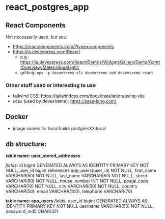# react_postgres_app

## React Components

Not necessarily used, but see:

- https://reactcomponents.com/?type=components
- https://js.devexpress.com/React/
  - e.g.: https://js.devexpress.com/React/Demos/WidgetsGallery/Demo/Gantt/Overview/MaterialBlueLight/
  - getting: `npx -p devextreme-cli devextreme add devextreme-react`

### Other stuff used or interesting to use

- tailwind CSS: https://tailwindcss.com/docs/installation/using-vite
- scss (used by devextreme): https://sass-lang.com/

## Docker

- image names for local build: postgresXX:local

## db structure:

**table name: user_stored_addresses**

*fields*:
id bigint GENERATED ALWAYS AS IDENTITY PRIMARY KEY NOT NULL,
user_id bigint references app_users(user_id) NOT NULL,
first_name VARCHAR(50) NOT NULL,
last_name VARCHAR(50) NOT NULL,
street VARCHAR(60) NOT NULL,
house_number INT NOT NULL,
postal_code VARCHAR(10) NOT NULL,
city VARCHAR(50) NOT NULL,
country VARCHAR(50),
email VARCHAR(100),
telephone VARCHAR(70)

**table name: app_users**
*fields*:
user_id bigint GENERATED ALWAYS AS IDENTITY PRIMARY KEY NOT NULL
username VARCHAR(50) NOT NULL,
password_md5 CHAR(32)